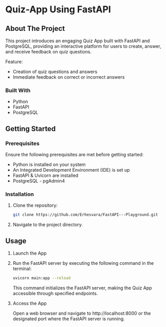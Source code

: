 # Quiz-App Using FastAPI

## About The Project
This project introduces an engaging Quiz App built with FastAPI and PostgreSQL, providing an interactive platform for users to create, answer, and receive feedback on quiz questions.


Feature:
* Creation of quiz questions and answers
* Immediate feedback on correct or incorrect answers

### Built With
* Python 
* FastAPI
* PostgreSQL
 
## Getting Started

### Prerequisites
Ensure the following prerequisites are met before getting started:

* Python is installed on your system
* An Integrated Development Environment (IDE) is set up
* FastAPI & Uvicorn are installed
* PostgreSQL - pgAdmin4


### Installation

1. Clone the repository:
   ```sh
   git clone https://github.com/Erhesvara/FastAPI---Playground.git 
   ```
3. Navigate to the project directory.

## Usage
1. Launch the App
2. Run the FastAPI server by executing the following command in the terminal:
   ```sh
   uvicorn main:app --reload
   ```
   This command initializes the FastAPI server, making the Quiz App accessible through specified endpoints.
3. Access the App
   
   Open a web browser and navigate to http://localhost:8000 or the designated port where the FastAPI server is running.





